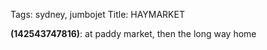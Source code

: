 Tags: sydney, jumbojet
Title: HAYMARKET
  
**(142543747816)**: at paddy market, then the long way home